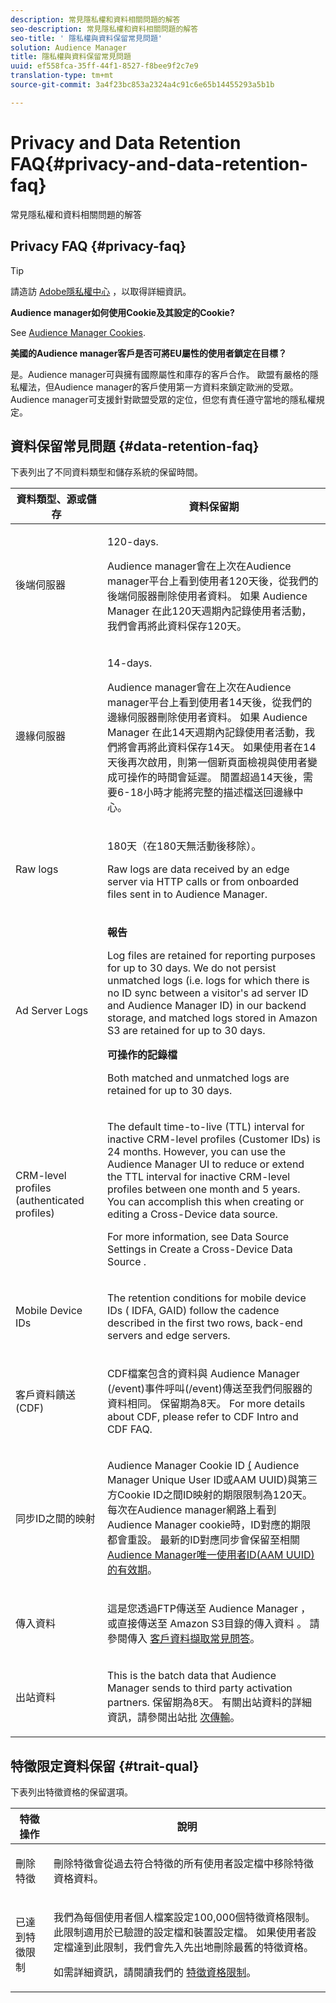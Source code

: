 ```yaml
---
description: 常見隱私權和資料相關問題的解答
seo-description: 常見隱私權和資料相關問題的解答
seo-title: ' 隱私權與資料保留常見問題'
solution: Audience Manager
title: 隱私權與資料保留常見問題
uuid: ef558fca-35ff-44f1-8527-f8bee9f2c7e9
translation-type: tm+mt
source-git-commit: 3a4f23bc853a2324a4c91c6e65b14455293a5b1b

---
```



# Privacy and Data Retention FAQ{#privacy-and-data-retention-faq}

常見隱私權和資料相關問題的解答

<!-- faq_privacy.xml -->

## Privacy FAQ {#privacy-faq}

>[!TIP]
>
>請造訪 [Adobe隱私權中心](https://www.adobe.com/privacy.html) ，以取得詳細資訊。

**Audience manager如何使用Cookie及其設定的Cookie?**

See [Audience Manager Cookies](https://marketing.adobe.com/resources/help/en_US/whitepapers/cookies/cookies_am.html).

**美國的Audience manager客戶是否可將EU屬性的使用者鎖定在目標？**

是。Audience manager可與擁有國際屬性和庫存的客戶合作。 歐盟有嚴格的隱私權法，但Audience manager的客戶使用第一方資料來鎖定歐洲的受眾。 Audience manager可支援針對歐盟受眾的定位，但您有責任遵守當地的隱私權規定。

<!-- 

<p> <b>Why does the IP address need to be removed from log files?</b> </p> 
<p>While still an open question in the US, regulators in Europe consider IP addresses as personally identifiable information (PII). As a result, companies that collect IP addresses in the EU are subject to strict data processing requirements. To support expansion into the EU, and help reduce compliance requirements for our customers, we remove IP addresses from log files. Also, this change addresses where we believe industry self-regulation and legally required regulations are moving within the United States. Removing IP addresses is a proactive change that will help Audience Manager (and our partners) comply with existing and future PII-related legislation. </p>

 -->

## 資料保留常見問題 {#data-retention-faq}

下表列出了不同資料類型和儲存系統的保留時間。

<table id="table_21C0B13A57A44DE0999FB33F363C88F6"> 
 <thead> 
  <tr> 
   <th colname="col1" class="entry"> 資料類型、源或儲存 </th> 
   <th colname="col2" class="entry"> 資料保留期 </th> 
  </tr> 
 </thead>
 <tbody> 
  <tr> 
   <td colname="col1"> <p>後端伺服器 </p> </td> 
   <td colname="col2"> <p>120-days. </p> <p> Audience manager會在上次在Audience manager平台上看到使用者120天後，從我們的後端伺服器刪除使用者資料。 如果 <span class="keyword"> Audience Manager</span> 在此120天週期內記錄使用者活動，我們會再將此資料保存120天。 </p> </td> 
  </tr> 
  <tr> 
   <td colname="col1"> <p>邊緣伺服器 </p> </td> 
   <td colname="col2"> <p> 14-days. </p> <p>Audience manager會在上次在Audience manager平台上看到使用者14天後，從我們的邊緣伺服器刪除使用者資料。 如果 <span class="keyword"> Audience Manager</span> 在此14天週期內記錄使用者活動，我們將會再將此資料保存14天。 如果使用者在14天後再次啟用，則第一個新頁面檢視與使用者變成可操作的時間會延遲。 閒置超過14天後，需要6-18小時才能將完整的描述檔送回邊緣中心。 </p> </td> 
  </tr> 
  <tr> 
   <td colname="col1"> <p>Raw logs </p> </td> 
   <td colname="col2"> <p>180天（在180天無活動後移除）。 </p> <p>Raw logs are data received by an edge server via HTTP calls or from onboarded files sent in to <span class="keyword"> Audience Manager</span>. </p> </td> 
  </tr> 
  <tr> 
   <td colname="col1"> <p>Ad Server Logs </p> </td> 
   <td colname="col2"> <p><b>報告</b> </p> <p>Log files are retained for reporting purposes for up to 30 days. We do not persist unmatched logs (i.e. logs for which there is no ID sync between a visitor's ad server ID and  Audience Manager ID) in our backend storage, and matched logs stored in  Amazon S3 are retained for up to 30 days.<span class="keyword"></span><span class="keyword"></span> </p> <p><b>可操作的記錄檔</b> </p> <p>Both matched and unmatched logs are retained for up to 30 days. </p> </td> 
  </tr> 
  <tr> 
   <td colname="col1"> <p>CRM-level profiles (authenticated profiles) </p> </td> 
   <td colname="col2"> <p>The default time-to-live (TTL) interval for inactive CRM-level profiles (Customer IDs) is 24 months. However, you can use the Audience Manager UI to reduce or extend the TTL interval for inactive CRM-level profiles between one month and 5 years. You can accomplish this when creating or editing a Cross-Device data source.</p> <p>For more information, see Data Source Settings in  Create a Cross-Device Data Source .<a href="../features/profile-merge-rules/merge-rules-start.md#settings"></a></p> </td> 
  </tr> 
  <tr> 
   <td colname="col1"> <p>Mobile Device IDs </p> </td> 
   <td colname="col2"> <p>The retention conditions for mobile device IDs ( IDFA, GAID) follow the cadence described in the first two rows, back-end servers and edge servers.<a href="../reference/ids-in-aam.md"></a> </p> </td> 
  </tr> 
  <tr> 
   <td colname="col1"> <p>客戶資料饋送(CDF) </p> </td> 
   <td colname="col2"> <p>CDF檔案包含的資料與 <span class="keyword"> Audience Manager</span> (/event)事件呼叫(/event)傳送至我們伺服器的資料相同。 保留期為8天。 For more details about CDF, please refer to  CDF Intro and  CDF FAQ.<a href="../features/cdf-files.md"></a><a href="../faq/faq-cdf.md"></a> </p> </td> 
  </tr> 
  <tr> 
   <td colname="col1"> <p>同步ID之間的映射 </p> </td> 
   <td colname="col2"> <p>Audience Manager Cookie ID <a href="../features/administration/usage-limits.md#id-mapping-limits"> (</a> Audience Manager Unique User ID或AAM UUID<a href="../reference/ids-in-aam.md"></a>)與第三方Cookie ID之間ID映射的期限限制為120天。 每次在Audience manager網路上看到Audience Manager cookie時，ID對應的期限都會重設。 最新的ID對應同步會保留至相關 <a href="../reference/ids-in-aam.md">Audience Manager唯一使用者ID(AAM UUID)的有效期</a>。</p></td> 
  </tr> 
  <tr> 
   <td colname="col1"> <p>傳入資料 </p> </td> 
   <td colname="col2"> <p>這是您透過FTP傳送至 <span class="keyword"> Audience Manager</span> ，或直接傳送至 <span class="keyword"> Amazon S3目錄的傳入資料</span> 。 請參閱傳入 <a href="../faq/faq-inbound-data-ingestion.md"> 客戶資料擷取常見問答</a>。 </p> </td> 
  </tr> 
  <tr> 
   <td colname="col1"> <p>出站資料 </p> </td> 
   <td colname="col2"> <p>This is the batch data that  Audience Manager sends to third party activation partners. <span class="keyword"></span>保留期為8天。 有關出站資料的詳細資訊，請參閱出站批 <a href="../integration/receiving-audience-data/batch-outbound-transfers/outbound-file-name-contents.md"> 次傳輸</a>。 </p> </td> 
  </tr> 
 </tbody> 
</table>

## 特徵限定資料保留 {#trait-qual}

下表列出特徵資格的保留選項。

<table id="table_7FB42BEF138540AAB6869995C1AB8D3F"> 
 <thead> 
  <tr> 
   <th colname="col1" class="entry"> 特徵操作 </th> 
   <th colname="col2" class="entry"> 說明 </th> 
  </tr>
 </thead>
 <tbody> 
  <tr> 
   <td colname="col1"> <p>刪除特徵 </p> </td> 
   <td colname="col2"> <p>刪除特徵會從過去符合特徵的所有使用者設定檔中移除特徵資格資料。 </p> </td> 
  </tr> 
  <tr> 
   <td colname="col1"> <p>已達到特徵限制 </p> </td> 
   <td colname="col2"> <p>我們為每個使用者個人檔案設定100,000個特徵資格限制。 此限制適用於已驗證的設定檔和裝置設定檔。 如果使用者設定檔達到此限制，我們會先入先出地刪除最舊的特徵資格。 </p> <p>如需詳細資訊，請閱讀我們的 <a href="../features/traits/trait-qualification-reference.md#trait-qualification-limit"> 特徵資格限制</a>。 </p> </td> 
  </tr> 
 </tbody> 
</table>

